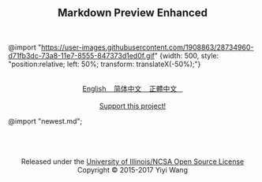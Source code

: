<center>
  <h2 style="border-bottom: none;"> Markdown Preview Enhanced </h2>
</center><br>

<!-- anchor -->

@import "https://user-images.githubusercontent.com/1908863/28734960-d71fb3dc-73a8-11e7-8555-847373d1ed0f.gif" {width: 500, style: "position:relative; left: 50%; transform: translateX(-50%);"}
<br>
<br>

<p align="center">
<a href="https://shd101wyy.github.io/markdown-preview-enhanced/#/"> English &nbsp;&nbsp; </a>
<a href="https://shd101wyy.github.io/markdown-preview-enhanced/#/zh-cn/"> 简体中文 &nbsp;&nbsp; </a>
<a href="https://shd101wyy.github.io/markdown-preview-enhanced/#/zh-tw/"> 正體中文 &nbsp;&nbsp; </a> <br><br>
<a href="https://shd101wyy.github.io/markdown-preview-enhanced/#/backers">Support this project!</a>
</p>

<!-- anchor -->

@import "newest.md";

<!-- anchor -->

<center>
<br><br><br>
Released under the <a href="../LICENSE.md">University of Illinois/NCSA Open Source License</a><br>
Copyright © 2015-2017 Yiyi Wang
</center>
